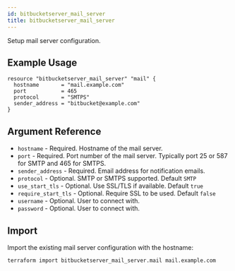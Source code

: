 ```yaml
---
id: bitbucketserver_mail_server
title: bitbucketserver_mail_server
---
```


Setup mail server configuration.

## Example Usage

```hcl
resource "bitbucketserver_mail_server" "mail" {
  hostname       = "mail.example.com"
  port           = 465
  protocol       = "SMTPS"
  sender_address = "bitbucket@example.com"
}
```

## Argument Reference

* `hostname` - Required. Hostname of the mail server.
* `port` - Required. Port number of the mail server. Typically port 25 or 587 for SMTP and 465 for SMTPS.
* `sender_address` - Required. Email address for notification emails.
* `protocol` - Optional. SMTP or SMTPS supported. Default `SMTP`
* `use_start_tls` - Optional. Use SSL/TLS if available. Default `true`
* `require_start_tls` - Optional. Require SSL to be used. Default `false`
* `username` - Optional. User to connect with.
* `password` - Optional. User to connect with.

## Import

Import the existing mail server configuration with the hostname:

```
terraform import bitbucketserver_mail_server.mail mail.example.com
```
